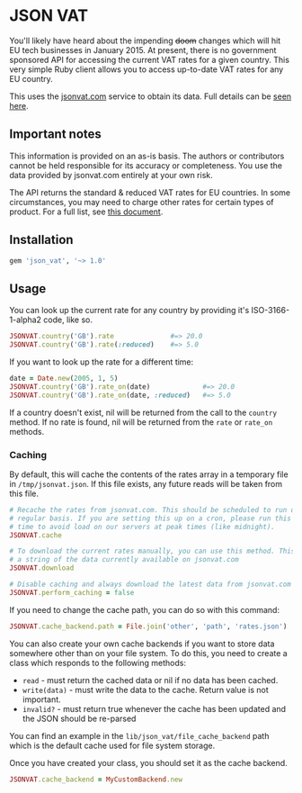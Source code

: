 # JSON VAT

You'll likely have heard about the impending ~~doom~~ changes which will hit EU tech businesses in January 2015. At present, there is no government sponsored API for accessing the current VAT rates for a given country. This very simple Ruby client allows you to access up-to-date VAT rates for any EU country.

This uses the [jsonvat.com](http://jsonvat.com) service to obtain its data. Full details can be [seen here](http://github.com/adamcooke/vat-rates).

## Important notes

This information is provided on an as-is basis. The authors or contributors cannot be held responsible for its accuracy or completeness. You use the data provided by jsonvat.com entirely at your own risk.

The API returns the standard & reduced VAT rates for EU countries. In some circumstances, you may need to charge other rates for certain types of product. For a full list, see [this document](http://ec.europa.eu/taxation_customs/resources/documents/taxation/vat/how_vat_works/rates/vat_rates_en.pdf).

## Installation

```ruby
gem 'json_vat', '~> 1.0'
```

## Usage

You can look up the current rate for any country by providing it's ISO-3166-1-alpha2
code, like so.

```ruby
JSONVAT.country('GB').rate              #=> 20.0
JSONVAT.country('GB').rate(:reduced)    #=> 5.0
```

If you want to look up the rate for a different time:

```ruby
date = Date.new(2005, 1, 5)
JSONVAT.country('GB').rate_on(date)             #=> 20.0
JSONVAT.country('GB').rate_on(date, :reduced)   #=> 5.0
```

If a country doesn't exist, nil will be returned from the call to the `country`
method. If no rate is found, nil will be returned from the `rate` or `rate_on`
methods.

### Caching

By default, this will cache the contents of the rates array in a temporary file
in `/tmp/jsonvat.json`. If this file exists, any future reads will be taken from
this file.

```ruby
# Recache the rates from jsonvat.com. This should be scheduled to run on a semi
# regular basis. If you are setting this up on a cron, please run this at a random
# time to avoid load on our servers at peak times (like midnight).
JSONVAT.cache

# To download the current rates manually, you can use this method. This will return
# a string of the data currently available on jsonvat.com
JSONVAT.download

# Disable caching and always download the latest data from jsonvat.com
JSONVAT.perform_caching = false
```

If you need to change the cache path, you can do so with this command:

```ruby
JSONVAT.cache_backend.path = File.join('other', 'path', 'rates.json')
```

You can also create your own cache backends if you want to store data somewhere
other than on your file system. To do this, you need to create a class which
responds to the following methods:

* `read` - must return the cached data or nil if no data has been cached.
* `write(data)` - must write the data to the cache. Return value is not important.
* `invalid?` - must return true whenever the cache has been updated and the JSON should be re-parsed

You can find an example in the `lib/json_vat/file_cache_backend` path which is
the default cache used for file system storage.

Once you have created your class, you should set it as the cache backend.

```ruby
JSONVAT.cache_backend = MyCustomBackend.new
```
